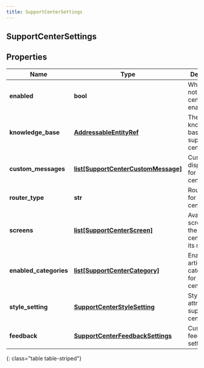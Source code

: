 ```yaml
---
title: SupportCenterSettings
---
```

## SupportCenterSettings

## Properties

|Name | Type | Description | Notes|
|------------ | ------------- | ------------- | -------------|
| **enabled** | **bool** | Whether or not support center is enabled | [optional] |
| **knowledge_base** | [**AddressableEntityRef**](AddressableEntityRef.html) | The knowledge base for support center | [optional] |
| **custom_messages** | [**list[SupportCenterCustomMessage]**](SupportCenterCustomMessage.html) | Customizable display texts for support center | [optional] |
| **router_type** | **str** | Router type for support center | [optional] |
| **screens** | [**list[SupportCenterScreen]**](SupportCenterScreen.html) | Available screens for the support center with its modules | [optional] |
| **enabled_categories** | [**list[SupportCenterCategory]**](SupportCenterCategory.html) | Enabled article categories for support center | [optional] |
| **style_setting** | [**SupportCenterStyleSetting**](SupportCenterStyleSetting.html) | Style attributes for support center | [optional] |
| **feedback** | [**SupportCenterFeedbackSettings**](SupportCenterFeedbackSettings.html) | Customer feedback settings | [optional] |
{: class="table table-striped"}


